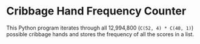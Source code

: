 # Cribbage Hand Frequency Counter
This Python program iterates through all 12,994,800 (`C(52, 4) * C(48, 1)`) 
possible cribbage hands and stores the frequency of all the scores in a list.
